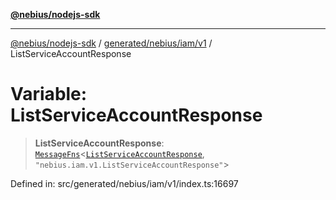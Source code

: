 [**@nebius/nodejs-sdk**](../../../../../README.md)

***

[@nebius/nodejs-sdk](../../../../../README.md) / [generated/nebius/iam/v1](../README.md) / ListServiceAccountResponse

# Variable: ListServiceAccountResponse

> **ListServiceAccountResponse**: [`MessageFns`](../../../../../runtime/protos/core/interfaces/MessageFns.md)\<[`ListServiceAccountResponse`](../interfaces/ListServiceAccountResponse.md), `"nebius.iam.v1.ListServiceAccountResponse"`\>

Defined in: src/generated/nebius/iam/v1/index.ts:16697
